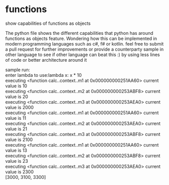 # functions
show capabilities of functions as objects<br/>


The python file shows the different capabilities that python has around functions as objects feature. Wondering how this can be implemented in modern programming languages such as c#, f# or kotlin. feel free to submit a pull request for further improvements or provide a counterparty sample in other language to see if other language can beat this :) by using less lines of code or better architecture around it





sample run:<br/>
enter lambda to use:lambda x: x * 10<br/>
executing <function calc.<locals>.context.<locals>.m1 at 0x000000000251AA60> current value is 10<br/>
executing <function calc.<locals>.context.<locals>.m2 at 0x000000000253ABF8> current value is 20<br/>
executing <function calc.<locals>.context.<locals>.m3 at 0x000000000253AEA0> current value is 2000<br/>
executing <function calc.<locals>.context.<locals>.m1 at 0x000000000251AA60> current value is 11<br/>
executing <function calc.<locals>.context.<locals>.m2 at 0x000000000253AEA0> current value is 21<br/>
executing <function calc.<locals>.context.<locals>.m3 at 0x000000000253ABF8> current value is 2100<br/>
executing <function calc.<locals>.context.<locals>.m1 at 0x000000000251AA60> current value is 13<br/>
executing <function calc.<locals>.context.<locals>.m2 at 0x000000000253ABF8> current value is 23<br/>
executing <function calc.<locals>.context.<locals>.m3 at 0x000000000253AEA0> current value is 2300<br/>
[3000, 3100, 3300]<br/>
